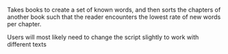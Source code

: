 Takes books to create a set of known words, and then sorts the chapters of another book such that the reader encounters the lowest rate of new words per chapter.

Users will most likely need to change the script slightly to work with different texts
